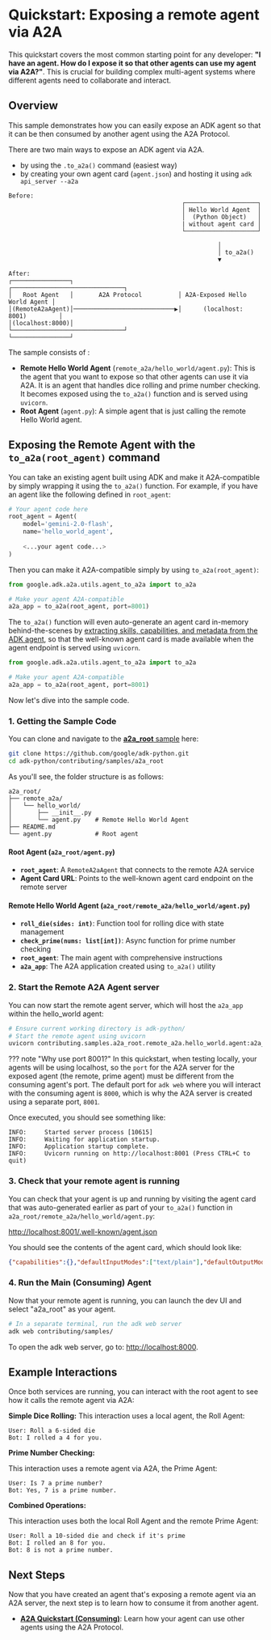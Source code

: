 # Quickstart: Exposing a remote agent via A2A

This quickstart covers the most common starting point for any developer: **"I have an agent. How do I expose it so that other agents can use my agent via A2A?"**. This is crucial for building complex multi-agent systems where different agents need to collaborate and interact.

## Overview

This sample demonstrates how you can easily expose an ADK agent so that it can be then consumed by another agent using the A2A Protocol.

There are two main ways to expose an ADK agent via A2A.

* by using the `.to_a2a()` command (easiest way)
* by creating your own agent card (`agent.json`) and hosting it using `adk api_server --a2a`

```text
Before:
                                                ┌────────────────────┐
                                                │ Hello World Agent  │
                                                │  (Python Object)   │
                                                | without agent card │
                                                └────────────────────┘

                                                          │
                                                          │ to_a2a()
                                                          ▼

After:
┌────────────────┐                             ┌───────────────────────────────┐
│   Root Agent   │       A2A Protocol          │ A2A-Exposed Hello World Agent │
│(RemoteA2aAgent)│────────────────────────────▶│      (localhost: 8001)         │
│(localhost:8000)│                             └───────────────────────────────┘
└────────────────┘
```

The sample consists of :

- **Remote Hello World Agent** (`remote_a2a/hello_world/agent.py`): This is the agent that you want to expose so that other agents can use it via A2A. It is an agent that handles dice rolling and prime number checking. It becomes exposed using the `to_a2a()` function and is served using `uvicorn`.
- **Root Agent** (`agent.py`): A simple agent that is just calling the remote Hello World agent.

## Exposing the Remote Agent with the `to_a2a(root_agent)` command

You can take an existing agent built using ADK and make it A2A-compatible by simply wrapping it using the `to_a2a()` function. For example, if you have an agent like the following defined in `root_agent`:

```python
# Your agent code here
root_agent = Agent(
    model='gemini-2.0-flash',
    name='hello_world_agent',
    
    <...your agent code...>
)
```

Then you can make it A2A-compatible simply by using `to_a2a(root_agent)`:

```python
from google.adk.a2a.utils.agent_to_a2a import to_a2a

# Make your agent A2A-compatible
a2a_app = to_a2a(root_agent, port=8001)
```

The `to_a2a()` function will even auto-generate an agent card in-memory behind-the-scenes by [extracting skills, capabilities, and metadata from the ADK agent](https://github.com/google/adk-python/blob/main/src/google/adk/a2a/utils/agent_card_builder.py), so that the well-known agent card is made available when the agent endpoint is served using `uvicorn`.

```python title="hello_world/agent.py"
from google.adk.a2a.utils.agent_to_a2a import to_a2a

# Make your agent A2A-compatible
a2a_app = to_a2a(root_agent, port=8001)
```

Now let's dive into the sample code.

### 1. Getting the Sample Code

You can clone and navigate to the [**a2a_root** sample](https://github.com/google/adk-python/tree/main/contributing/samples/a2a_root) here:

```bash
git clone https://github.com/google/adk-python.git
cd adk-python/contributing/samples/a2a_root
```

As you'll see, the folder structure is as follows:

```text
a2a_root/
├── remote_a2a/
│   └── hello_world/    
│       ├── __init__.py
│       └── agent.py    # Remote Hello World Agent
├── README.md
└── agent.py            # Root agent
```

#### Root Agent (`a2a_root/agent.py`)

- **`root_agent`**: A `RemoteA2aAgent` that connects to the remote A2A service
- **Agent Card URL**: Points to the well-known agent card endpoint on the remote server

#### Remote Hello World Agent (`a2a_root/remote_a2a/hello_world/agent.py`)

- **`roll_die(sides: int)`**: Function tool for rolling dice with state management
- **`check_prime(nums: list[int])`**: Async function for prime number checking
- **`root_agent`**: The main agent with comprehensive instructions
- **`a2a_app`**: The A2A application created using `to_a2a()` utility

### 2. Start the Remote A2A Agent server

You can now start the remote agent server, which will host the `a2a_app` within the hello_world agent:

```bash
# Ensure current working directory is adk-python/
# Start the remote agent using uvicorn
uvicorn contributing.samples.a2a_root.remote_a2a.hello_world.agent:a2a_app --host localhost --port 8001
```

??? note "Why use port 8001?"
    In this quickstart, when testing locally, your agents will be using localhost, so the `port` for the A2A server for the exposed agent (the remote, prime agent) must be different from the consuming agent's port. The default port for `adk web` where you will interact with the consuming agent is `8000`, which is why the A2A server is created using a separate port, `8001`.

Once executed, you should see something like:

```shell
INFO:     Started server process [10615]
INFO:     Waiting for application startup.
INFO:     Application startup complete.
INFO:     Uvicorn running on http://localhost:8001 (Press CTRL+C to quit)
```

### 3. Check that your remote agent is running

You can check that your agent is up and running by visiting the agent card that was auto-generated earlier as part of your `to_a2a()` function in `a2a_root/remote_a2a/hello_world/agent.py`:

[http://localhost:8001/.well-known/agent.json](http://localhost:8001/.well-known/agent.json)

You should see the contents of the agent card, which should look like:

```json
{"capabilities":{},"defaultInputModes":["text/plain"],"defaultOutputModes":["text/plain"],"description":"hello world agent that can roll a dice of 8 sides and check prime numbers.","name":"hello_world_agent","protocolVersion":"0.2.6","skills":[{"description":"hello world agent that can roll a dice of 8 sides and check prime numbers. \n      I roll dice and answer questions about the outcome of the dice rolls.\n      I can roll dice of different sizes.\n      I can use multiple tools in parallel by calling functions in parallel(in one request and in one round).\n      It is ok to discuss previous dice roles, and comment on the dice rolls.\n      When I are asked to roll a die, I must call the roll_die tool with the number of sides. Be sure to pass in an integer. Do not pass in a string.\n      I should never roll a die on my own.\n      When checking prime numbers, call the check_prime tool with a list of integers. Be sure to pass in a list of integers. I should never pass in a string.\n      I should not check prime numbers before calling the tool.\n      When I are asked to roll a die and check prime numbers, I should always make the following two function calls:\n      1. I should first call the roll_die tool to get a roll. Wait for the function response before calling the check_prime tool.\n      2. After I get the function response from roll_die tool, I should call the check_prime tool with the roll_die result.\n        2.1 If user asks I to check primes based on previous rolls, make sure I include the previous rolls in the list.\n      3. When I respond, I must include the roll_die result from step 1.\n      I should always perform the previous 3 steps when asking for a roll and checking prime numbers.\n      I should not rely on the previous history on prime results.\n    ","id":"hello_world_agent","name":"model","tags":["llm"]},{"description":"Roll a die and return the rolled result.\n\nArgs:\n  sides: The integer number of sides the die has.\n  tool_context: the tool context\nReturns:\n  An integer of the result of rolling the die.","id":"hello_world_agent-roll_die","name":"roll_die","tags":["llm","tools"]},{"description":"Check if a given list of numbers are prime.\n\nArgs:\n  nums: The list of numbers to check.\n\nReturns:\n  A str indicating which number is prime.","id":"hello_world_agent-check_prime","name":"check_prime","tags":["llm","tools"]}],"supportsAuthenticatedExtendedCard":false,"url":"http://localhost:8001","version":"0.0.1"}
```

### 4. Run the Main (Consuming) Agent

Now that your remote agent is running, you can launch the dev UI and select "a2a_root" as your agent.

```bash
# In a separate terminal, run the adk web server
adk web contributing/samples/
```

To open the adk web server, go to: [http://localhost:8000](http://localhost:8000).

## Example Interactions

Once both services are running, you can interact with the root agent to see how it calls the remote agent via A2A:

**Simple Dice Rolling:**
This interaction uses a local agent, the Roll Agent:

```text
User: Roll a 6-sided die
Bot: I rolled a 4 for you.
```

**Prime Number Checking:**

This interaction uses a remote agent via A2A, the Prime Agent:

```text
User: Is 7 a prime number?
Bot: Yes, 7 is a prime number.
```

**Combined Operations:**

This interaction uses both the local Roll Agent and the remote Prime Agent:

```text
User: Roll a 10-sided die and check if it's prime
Bot: I rolled an 8 for you.
Bot: 8 is not a prime number.
```

## Next Steps

Now that you have created an agent that's exposing a remote agent via an A2A server, the next step is to learn how to consume it from another agent.

- [**A2A Quickstart (Consuming)**](./quickstart-consuming.md): Learn how your agent can use other agents using the A2A Protocol.
